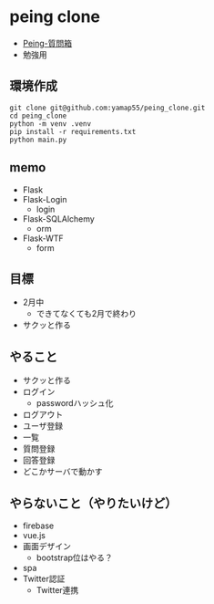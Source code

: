 # peing clone
- [Peing-質問箱](https://peing.net/ja/)
- 勉強用

## 環境作成
```
git clone git@github.com:yamap55/peing_clone.git
cd peing_clone
python -m venv .venv
pip install -r requirements.txt
python main.py
```

## memo
- Flask
- Flask-Login
    - login
- Flask-SQLAlchemy
    - orm
- Flask-WTF
    - form

## 目標
- 2月中
    - できてなくても2月で終わり
- サクッと作る

## やること
- サクッと作る
- ログイン
    - passwordハッシュ化
- ログアウト
- ユーザ登録
- 一覧
- 質問登録
- 回答登録
- どこかサーバで動かす

## やらないこと（やりたいけど）
- firebase
- vue.js
- 画面デザイン
    - bootstrap位はやる？
- spa
- Twitter認証
    - Twitter連携
